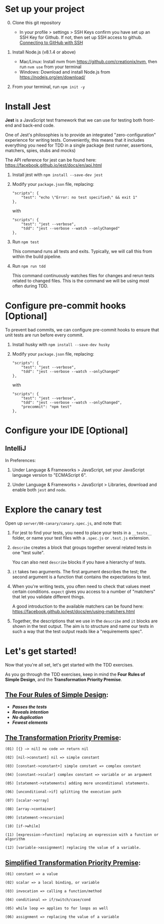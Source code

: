 # Set up your project

0. Clone this git repository
    * In your profile > settings > SSH Keys confirm you have set up an SSH Key for Github. If not, then set up SSH access to github. [Connecting to GitHub with SSH](https://help.github.com/enterprise/2.6/user/articles/connecting-to-github-with-ssh/) 

1. Install Node.js (v8.1.4 or above)
	* Mac/Linux: Install nvm from https://github.com/creationix/nvm, then run `nvm use` from your terminal
	* Windows: Download and install Node.js from https://nodejs.org/en/download/

2. From your terminal, run `npm init -y`


# Install Jest

**Jest** is a JavaScript test framework that we can use for testing both front-end and back-end code.

One of Jest's philosophies is to provide an integrated "zero-configuration" experience for writing tests. 
Conveniently, this means that it includes everything you need for TDD in a single package (test runner, assertions, 
matchers, spies, stubs and mocks)

The API reference for jest can be found here: https://facebook.github.io/jest/docs/en/api.html

1. Install jest with `npm install --save-dev jest`

2. Modify your `package.json` file, replacing:

    ```
    "scripts": {
        "test": "echo \"Error: no test specified\" && exit 1"
    },
    ```
    
    with
    
    ```
    "scripts": {
        "test": "jest --verbose",
        "tdd": "jest --verbose --watch --onlyChanged"
    },
    ```
    
3. Run `npm test`

    This command runs all tests and exits. Typically, we will call this from within the build pipeline.

4. Run `npm run tdd`

    This command continuously watches files for changes and rerun tests related to changed files. 
    This is the command we will be using most often during TDD. 


# Configure pre-commit hooks [Optional]

To prevent bad commits, we can configure pre-commit hooks to ensure that unit tests are run before every commit.

1. Install husky with `npm install --save-dev husky`

2. Modify your `package.json` file, replacing:

    ```
    "scripts": {
        "test": "jest --verbose",
        "tdd": "jest --verbose --watch --onlyChanged"
    },
    
    ```
    
    with
    
    ```
    "scripts": {
        "test": "jest --verbose",
        "tdd": "jest --verbose --watch --onlyChanged",
        "precommit": "npm test"
    },
    
    ```

# Configure your IDE [Optional]

## IntelliJ

In Preferences:

1. Under Language & Frameworks > JavaScript, set your JavaScript language version to "ECMAScript 6".

2. Under Language & Frameworks > JavaScript > Libraries, download and enable both `jest` and `node`.


# Explore the canary test

Open up `server/00-canary/canary.spec.js`, and note that:

1. For jest to find your tests, you need to place your tests in a `__tests__` folder, 
   or name your test files with a `.spec.js` or `.test.js` extension.
   
2. `describe` creates a block that groups together several related tests in one "test suite".

   You can also nest `describe` blocks if you have a hierarchy of tests.
   
3. `it` takes two arguments. The first argument describes the test; the second argument is a function 
   that contains the expectations to test.
   
4. When you're writing tests, you often need to check that values meet certain conditions. 
   `expect` gives you access to a number of "matchers" that let you validate different things.
   
   A good introduction to the available matchers can be found here: https://facebook.github.io/jest/docs/en/using-matchers.html
   
5. Together, the descriptions that we use in the `describe` and `it` blocks are shown in the test output. 
   The aim is to structure and name our tests in such a way that the test output reads like a "requirements spec".   
   

# Let's get started!

Now that you're all set, let's get started with the TDD exercises.

As you go through the TDD exercises, keep in mind the **Four Rules of Simple Design**, 
and the **Transformation Priority Premise**.


## [The Four Rules of Simple Design](https://martinfowler.com/bliki/BeckDesignRules.html):

* **_Passes the tests_**
* **_Reveals intention_**
* **_No duplication_**
* **_Fewest elements_**


## [The Transformation Priority Premise](https://8thlight.com/blog/uncle-bob/2013/05/27/TheTransformationPriorityPremise.html):

```
(01) [{} –> nil] no code => return nil

(02) [nil->constant] nil => simple constant

(03) [constant->constant+] simple constant => complex constant

(04) [constant->scalar] complex constant => variable or an argument

(05) [statement->statements] adding more unconditional statements.

(06) [unconditional->if] splitting the execution path

(07) [scalar->array]

(08) [array->container]

(09) [statement->recursion]

(10) [if->while]

(11) [expression->function] replacing an expression with a function or algorithm

(12) [variable->assignment] replacing the value of a variable.
```


## [Simplified Transformation Priority Premise](https://8thlight.com/blog/micah-martin/2012/11/17/transformation-priority-premise-applied.html):

```
(01) constant => a value

(02) scalar => a local binding, or variable

(03) invocation => calling a function/method

(04) conditional => if/switch/case/cond

(05) while loop => applies to for loops as well

(06) assignment => replacing the value of a variable
```
